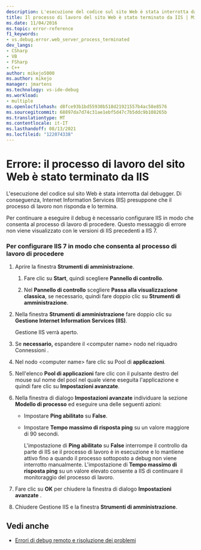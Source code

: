 ```yaml
---
description: L'esecuzione del codice sul sito Web è stata interrotta dal debugger.
title: Il processo di lavoro del sito Web è stato terminato da IIS | Microsoft Docs
ms.date: 11/04/2016
ms.topic: error-reference
f1_keywords:
- vs.debug.error.web_server_process_terminated
dev_langs:
- CSharp
- VB
- FSharp
- C++
author: mikejo5000
ms.author: mikejo
manager: jmartens
ms.technology: vs-ide-debug
ms.workload:
- multiple
ms.openlocfilehash: d8fce93b1bd55930b518d21921557b4ac58e8576
ms.sourcegitcommit: 68897da7d74c31ae1ebf5d47c7b5ddc9b108265b
ms.translationtype: MT
ms.contentlocale: it-IT
ms.lasthandoff: 08/13/2021
ms.locfileid: "122074338"
---
```

# <a name="error-web-site-worker-process-has-been-terminated-by-iis"></a>Errore: il processo di lavoro del sito Web è stato terminato da IIS
L'esecuzione del codice sul sito Web è stata interrotta dal debugger. Di conseguenza, Internet Information Services (IIS) presuppone che il processo di lavoro non risponda e lo termina.

 Per continuare a eseguire il debug è necessario configurare IIS in modo che consenta al processo di lavoro di procedere. Questo messaggio di errore non viene visualizzato con le versioni di IIS precedenti a IIS 7.

### <a name="to-configure-iis-7-to-allow-the-worker-process-to-continue"></a>Per configurare IIS 7 in modo che consenta al processo di lavoro di procedere

1. Aprire la finestra **Strumenti di amministrazione**.

   1. Fare clic su **Start**, quindi scegliere **Pannello di controllo**.

   2. Nel **Pannello di controllo** scegliere **Passa alla visualizzazione classica**, se necessario, quindi fare doppio clic su **Strumenti di amministrazione**.

2. Nella finestra **Strumenti di amministrazione** fare doppio clic su **Gestione Internet Information Services (IIS)**.

    Gestione IIS verrà aperto.

3. Se **necessario,** espandere il \<computer name> nodo nel riquadro Connessioni .

4. Nel nodo \<computer name> fare clic su Pool di **applicazioni**.

5. Nell'elenco **Pool di applicazioni** fare clic con il pulsante destro del mouse sul nome del pool nel quale viene eseguita l'applicazione e quindi fare clic su **Impostazioni avanzate**.

6. Nella finestra di dialogo **Impostazioni avanzate** individuare la sezione **Modello di processo** ed eseguire una delle seguenti azioni:

   - Impostare **Ping abilitato** su **False**.

   - Impostare **Tempo massimo di risposta ping** su un valore maggiore di 90 secondi.

     L'impostazione di **Ping abilitato** su **False** interrompe il controllo da parte di IIS se il processo di lavoro è in esecuzione e lo mantiene attivo fino a quando il processo sottoposto a debug non viene interrotto manualmente. L'impostazione di **Tempo massimo di risposta ping** su un valore elevato consente a IIS di continuare il monitoraggio del processo di lavoro.

7. Fare clic su **OK** per chiudere la finestra di dialogo **Impostazioni avanzate** .

8. Chiudere Gestione IIS e la finestra **Strumenti di amministrazione**.

## <a name="see-also"></a>Vedi anche
- [Errori di debug remoto e risoluzione dei problemi](../debugger/remote-debugging-errors-and-troubleshooting.md)

